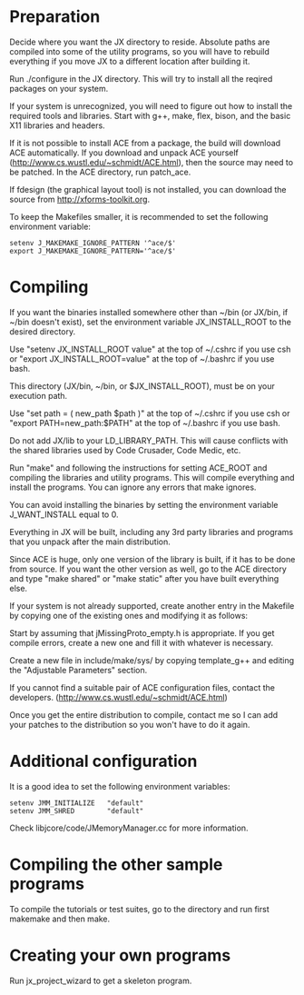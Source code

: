 Preparation
===========

Decide where you want the JX directory to reside.  Absolute paths are
compiled into some of the utility programs, so you will have to rebuild
everything if you move JX to a different location after building it.

Run ./configure in the JX directory.  This will try to install all the
reqired packages on your system.

If your system is unrecognized, you will need to figure out how to install
the required tools and libraries.  Start with g++, make, flex, bison, and
the basic X11 libraries and headers.

If it is not possible to install ACE from a package, the build will
download ACE automatically.  If you download and unpack ACE yourself
(http://www.cs.wustl.edu/~schmidt/ACE.html), then the source may need to be
patched.  In the ACE directory, run patch_ace.

If fdesign (the graphical layout tool) is not installed, you can download
the source from http://xforms-toolkit.org.

To keep the Makefiles smaller, it is recommended to set the following
environment variable:

    setenv J_MAKEMAKE_IGNORE_PATTERN '^ace/$'
    export J_MAKEMAKE_IGNORE_PATTERN='^ace/$'


Compiling
=========

If you want the binaries installed somewhere other than ~/bin (or JX/bin,
if ~/bin doesn't exist), set the environment variable JX_INSTALL_ROOT to
the desired directory.

  Use "setenv JX_INSTALL_ROOT value" at the top of ~/.cshrc if you use csh
  or "export JX_INSTALL_ROOT=value" at the top of ~/.bashrc if you use
  bash.

This directory (JX/bin, ~/bin, or $JX_INSTALL_ROOT), must be on your
execution path.

  Use "set path = ( new_path $path )" at the top of ~/.cshrc if you use csh
  or "export PATH=new_path:$PATH" at the top of ~/.bashrc if you use bash.

Do not add JX/lib to your LD_LIBRARY_PATH.  This will cause conflicts
with the shared libraries used by Code Crusader, Code Medic, etc.

Run "make" and following the instructions for setting ACE_ROOT and
compiling the libraries and utility programs.  This will compile everything
and install the programs.  You can ignore any errors that make ignores.

  You can avoid installing the binaries by setting the environment variable
  J_WANT_INSTALL equal to 0.

  Everything in JX will be built, including any 3rd party libraries and
  programs that you unpack after the main distribution.

Since ACE is huge, only one version of the library is built, if it has to
be done from source.  If you want the other version as well, go to the ACE
directory and type "make shared" or "make static" after you have built
everything else.

If your system is not already supported, create another entry in the
Makefile by copying one of the existing ones and modifying it as follows:

  Start by assuming that jMissingProto_empty.h is appropriate. If you get
  compile errors, create a new one and fill it with whatever is necessary.

  Create a new file in include/make/sys/ by copying template_g++ and
  editing the "Adjustable Parameters" section.

  If you cannot find a suitable pair of ACE configuration files, contact
  the developers.  (http://www.cs.wustl.edu/~schmidt/ACE.html)

  Once you get the entire distribution to compile, contact me so I can add
  your patches to the distribution so you won't have to do it again.


Additional configuration
========================

It is a good idea to set the following environment variables:

    setenv JMM_INITIALIZE   "default"
    setenv JMM_SHRED        "default"

Check libjcore/code/JMemoryManager.cc for more information.


Compiling the other sample programs
===================================

To compile the tutorials or test suites, go to the directory and run first
makemake and then make.


Creating your own programs
==========================

Run jx_project_wizard to get a skeleton program.
